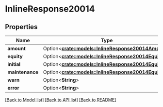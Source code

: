 # InlineResponse20014

## Properties

Name | Type | Description | Notes
------------ | ------------- | ------------- | -------------
**amount** | Option<[**crate::models::InlineResponse20014Amount**](inline_response_200_14_amount.md)> |  | [optional]
**equity** | Option<[**crate::models::InlineResponse20014Equity**](inline_response_200_14_equity.md)> |  | [optional]
**initial** | Option<[**crate::models::InlineResponse20014Equity**](inline_response_200_14_equity.md)> |  | [optional]
**maintenance** | Option<[**crate::models::InlineResponse20014Equity**](inline_response_200_14_equity.md)> |  | [optional]
**warn** | Option<**String**> |  | [optional]
**error** | Option<**String**> |  | [optional]

[[Back to Model list]](../README.md#documentation-for-models) [[Back to API list]](../README.md#documentation-for-api-endpoints) [[Back to README]](../README.md)


